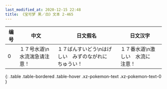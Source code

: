 ```yaml
---
last_modified_at: 2020-12-15 22:48
title: 《宝可梦 黑／白》文本 2-465
---
```

| 编号 | 中文 | 日文假名 | 日文汉字 |
| ---- | ---- | ---- | --- |
| 0 | １７号水道\n水流湍急请注意！ | １７ばんすいどう\nはげしい　みずのながれに　ちゅうい！ | １７番水道\n激しい　水流に　注意！ |
{: .table .table-bordered .table-hover .xz-pokemon-text .xz-pokemon-text-0 }